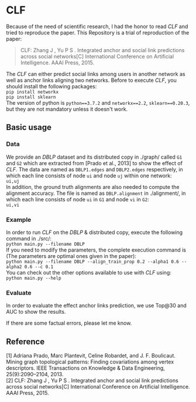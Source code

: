# CLF
Because of the need of scientific research, I had the honor to read *CLF* and tried to reproduce the paper. This Repository is a trial of reproduction of the paper:  
  >CLF: Zhang J , Yu P S . Integrated anchor and social link predictions across social networks[C] International Conference on Artificial Intelligence. AAAI Press, 2015.

The *CLF* can either predict social links among users in another network as well as anchor links aligning two networks.
Before to execute *CLF*, you should install the following packages:  
``pip install networkx``  
``pip install sklearn``  
The version of python is ``python==3.7.2`` and ``networkx==2.2``, ``sklearn==0.20.3``, but they are not mandatory unless it doesn't work.  
## Basic usage  
### Data  
We provide an *DBLP* dataset and its distributed copy in ./graph/ called ``G1`` and ``G2`` which are extracted from [Prado et al., 2013] to show the effect of *CLF*. The data are named as ``DBLP1.edges`` and ``DBLP2.edges`` respectively, in which each line consists of node ``ui`` and node ``uj`` within one network:  
``ui,uj``  
In addition, the ground truth alignments are also needed to compute the alignment accuracy. The file is named as ``DBLP.alignment`` in ./alignment/, in which each line consists of node ``ui`` in ``G1`` and node ``vi`` in ``G2``:  
``ui,vi``  

### Example  
In order to run *CLF* on the *DBLP* & distributed copy, execute the following command in ./src/:  
``python main.py --filename DBLP``  
If you need to modify the parameters, the complete execution command is (The parameters are optimal ones given in the paper):  
``python main.py --filename DBLP --align_train_prop 0.2 --alpha1 0.6 --alpha2 0.6 --c 0.1``  
You can check out the other options available to use with *CLF* using:  
``python main.py --help``  

### Evaluate
In order to evaluate the effect anchor links prediction, we use Top@30 and AUC to show the results.

If there are some factual errors, please let me know.
## Reference  
[1] Adriana Prado, Marc Plantevit, Celine Robardet, and J. F. Boulicaut. Mining graph topological patterns: Finding covariations among vertex descriptors. IEEE Transactions on Knowledge & Data Engineering, 25(9):2090–2104, 2013.  
[2] CLF: Zhang J , Yu P S . Integrated anchor and social link predictions across social networks[C] International Conference on Artificial Intelligence. AAAI Press, 2015.
